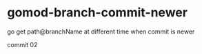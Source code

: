 # gomod-branch-commit-newer
go get path@branchName at different time when commit is newer

commit 02
